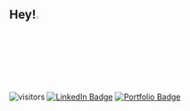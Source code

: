 ## Hey!<img src="https://media.giphy.com/media/hvRJCLFzcasrR4ia7z/giphy.gif" width="3%">
![visitors](https://visitor-badge.laobi.icu/badge?page_id=Varinder-KM.Varinder-KM)
[![LinkedIn Badge](https://img.shields.io/badge/LinkedIn-Profile-informational?style=flat&logo=linkedin&logoColor=white&color=0D76A8)](https://www.linkedin.com/in/varinder-kumar-6b2193230)
[![Portfolio Badge](https://img.shields.io/badge/Personal%20Website-Link-success?style=flat&logo=website&logoColor=white&color=2bbc8a)](https://varinder-km.github.io/Varinder/)
